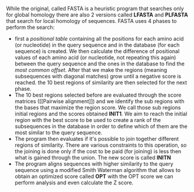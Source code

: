 While the original, called FASTA is a heuristic program that searches only for global homology there are also 2 versions called **LFASTA** and **PLFASTA** that search for local homology of sequences. 
FASTA uses 4 phases to perform the search:
- first a *positional table* containing all the positions for each amino acid (or nucleotide) in the query sequence and in the database (for each sequence) is created. We then calculate the difference of positional values of each amino acid (or nucleotide, not repeating this again) between the query sequence and the ones in the database to find the *most common offset*. After that we make the regions (meaning subsequences with diagonal matches) grow until a negative score is reached. the 10 best regions of similarity are then selected for the next phase.
- The 10 best regions selected before are evaluated through the score matrices ([[Pairwise alignment]]) and we identify the sub regions with the bases that maximize the region score. We call those sub regions initial regions and the scores obtained **INIT1**. We aim to reach the initial region with the best score to be used to create a rank of the subsequences in the database in order to define which of them are the most similar to the query sequence.
- The program then evaluates if it's possible to join together different regions of similarity. There are various constraints to this operation, so the joining is done only if the cost to be paid (for joining) is less then what is gained through the union. The new score is called **INITN**
- The program aligns sequences with higher similarity to the query sequence using a modified Smith Waterman algorithm that allows to obtain an optimized score called **OPT**
with the OPT score we can perform analysis and even calculate the Z score.